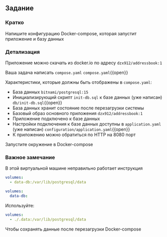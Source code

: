 ## Задание

### Кратко

Напишите конфигурацию Docker-compose, которая запустит приложение и базу данных

### Детализация

Приложение можно скачать из docker.io по адресу `dzx912/addressbook:1`

Ваша задача написать `compose.yaml`
`compose.yaml`{{open}}

Характеристики, которые должны быть отображены в `compose.yaml`:

- База данных `bitnami/postgresql:15`
- Инициализирующий скрипт `init-db.sql` к базе данных (уже написан)
  `db/init-db.sql`{{open}}
- База данных хранит состояние после перезагрузки системы
- Базовый образ основного приложения `dzx912/addressbook:1`
- Приложение подключено к базе данных
- Настройки подключения к базе данных доступны в `application.yaml` (уже написан)
  `configuration/application.yaml`{{open}}
- К приложению можно обратиться по HTTP на 8080 порт

Запустите окружение в Docker-compose

### Важное замечание

В этой виртуальной машине неправильно работает инструкция

```yaml
volumes:
  - data-db:/var/lib/postgresql/data
```

```yaml
volumes:
  data-db:
```

Используйте:

```yaml
volumes:
  - ./.data:/var/lib/postgresql/data
```

Чтобы сохранять данные после перезагрузки Docker-compose
